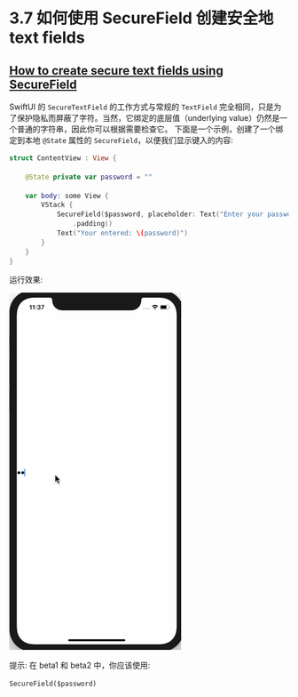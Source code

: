 # 3.7 如何使用 SecureField 创建安全地 text fields

## [How to create secure text fields using SecureField](https://www.hackingwithswift.com/quick-start/swiftui/how-to-create-secure-text-fields-using-securefield)

SwiftUI 的 `SecureTextField` 的工作方式与常规的 `TextField` 完全相同，只是为了保护隐私而屏蔽了字符。当然，它绑定的底层值（underlying value）仍然是一个普通的字符串，因此你可以根据需要检查它。 下面是一个示例，创建了一个绑定到本地 `@State` 属性的 `SecureField`，以便我们显示键入的内容:

```swift
struct ContentView : View {

    @State private var password = ""

    var body: some View {
        VStack {
            SecureField($password, placeholder: Text("Enter your password:"))
                .padding()
            Text("Your entered: \(password)")
        }
    }
}
```

运行效果: 

![](../.gitbook/assets/securefield_enter_password.gif)

提示: 在 beta1 和 beta2 中，你应该使用: 

`SecureField($password)`

